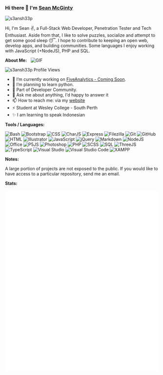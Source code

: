 ### Hi there 👋 I'm [Sean McGinty](https://seanmcginty.space/)

<!-- **s3ansh33p/s3ansh33p** is a ✨ _special_ ✨ repository because its `README.md` (this file) appears on your GitHub profile. -->

<img src="https://github-profile-trophy.vercel.app/?username=s3ansh33p&theme=onedark&margin-w=15&margin-h=15&column=7&v=2" alt="s3ansh33p" />

Hi, I'm Sean ✌️, a Full-Stack Web Developer, Penetration Tester and Tech Enthusiast. Aside from that, I like to solve puzzles, socialize and attempt to get some good sleep 😴. I hope to contribute to keeping an open web, develop apps, and building communities. Some languages I enjoy working with JavaScript (+NodeJS), PHP and SQL.

<img align="right" width=420px alt="GIF" src="https://media.giphy.com/media/3ohhwNqFMnb7wZgNnq/giphy.gif" />

**About Me:**

<p align="left"> <img src="https://komarev.com/ghpvc/?username=s3ansh33p&label=Profile%20views&color=0e75b6&style=flat" alt="s3ansh33p Profile Views" /> </p>

- 🔭 I’m currently working on [FiveAnalytics - Coming Soon](https://github.com/FiveAnalytics/).
- 🌱 I’m planning to learn python.
- 👯 Part of Developer Community.
- 💬 Ask me about anything, I'd happy to answer it
- 📫 How to reach me: via my [website](https://seanmcginty.space/)
- ⚡ Student at Wesley College - South Perth
- ✨ I am learning to speak Indonesian

**Tools / Languages:**

![Bash](https://img.shields.io/badge/-Bash-05122A?style=flat&logo=gnu-bash&logoColor=4EAA25)
![Bootstrap](https://img.shields.io/badge/-Bootstrap-05122A?style=flat&logo=bootstrap&logoColor=563D7C)
![CSS](https://img.shields.io/badge/-CSS-05122A?style=flat&logo=CSS3&logoColor=1572B6)
![CharJS](https://img.shields.io/badge/-ChartJS-05122A?style=flat&logo=chart.js)
![Express](https://img.shields.io/badge/-Express-05122A?style=flat&logo=express)
![Filezilla](https://img.shields.io/badge/-Filezilla-05122A?style=flat&logo=filezilla&logoColor=BF0000)
![Git](https://img.shields.io/badge/-Git-05122A?style=flat&logo=git)
![GitHub](https://img.shields.io/badge/-GitHub-05122A?style=flat&logo=github)
![HTML](https://img.shields.io/badge/-HTML-05122A?style=flat&logo=HTML5)
![Illustrator](https://img.shields.io/badge/-Illustrator-05122A?style=flat&logo=adobe-illustrator)
![JavaScript](https://img.shields.io/badge/-JavaScript-05122A?style=flat&logo=javascript)
![jQuery](https://img.shields.io/badge/-jQuery-05122A?style=flat&logo=jquery&logoColor=0769AD)
![Markdown](https://img.shields.io/badge/-Markdown-05122A?style=flat&logo=markdown)
![NodeJS](https://img.shields.io/badge/-NodeJS-05122A?style=flat&logo=node.js)
![Office](https://img.shields.io/badge/-Office-05122A?style=flat&logo=microsoft-office&logoColor=D83B01)
![P5JS](https://img.shields.io/badge/-P5JS-05122A?style=flat&logo=p5.js)
![Photoshop](https://img.shields.io/badge/-Photoshop-05122A?style=flat&logo=adobe-photoshop)
![PHP](https://img.shields.io/badge/-PHP-05122A?style=flat&logo=php&logoColor=777BB4)
![SCSS](https://img.shields.io/badge/-SCSS-05122A?style=flat&logo=sass&logoColor=CC6699)
![SQL](https://img.shields.io/badge/-SQL-05122A?style=flat&logo=mysql&logoColor=4479A1)
![ThreeJS](https://img.shields.io/badge/-ThreeJS-05122A?style=flat&logo=three.js)
![TypeScript](https://img.shields.io/badge/-TypeScript-05122A?style=flat&logo=typescript)
![Visual Studio](https://img.shields.io/badge/-Visual%20Studio-05122A?style=flat&logo=visual-studio&logoColor=5C2D91)
![Visual Studio Code](https://img.shields.io/badge/-Visual%20Studio%20Code-05122A?style=flat&logo=visual-studio-code&logoColor=007ACC)
![XAMPP](https://img.shields.io/badge/-XAMPP-05122A?style=flat&logo=xampp&logoColor=FB7A24)

**Notes:**

A large portion of projects are not exposed to the public.
If you would like to have access to a particular repository, send me an email.

**Stats:**

![](https://github.com/s3ansh33p/github-stats/blob/master/generated/overview.svg)
![](https://github.com/s3ansh33p/github-stats/blob/master/generated/languages.svg)

